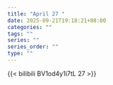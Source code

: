 ```yaml
---
title: "April 27 "
date: 2025-09-21T19:18:21+08:00
categories: ""
tags: ""
series: ""
series_order: ""
type: ""
---
```



{{< bilibili BV1od4y1i7tL 27 >}}

